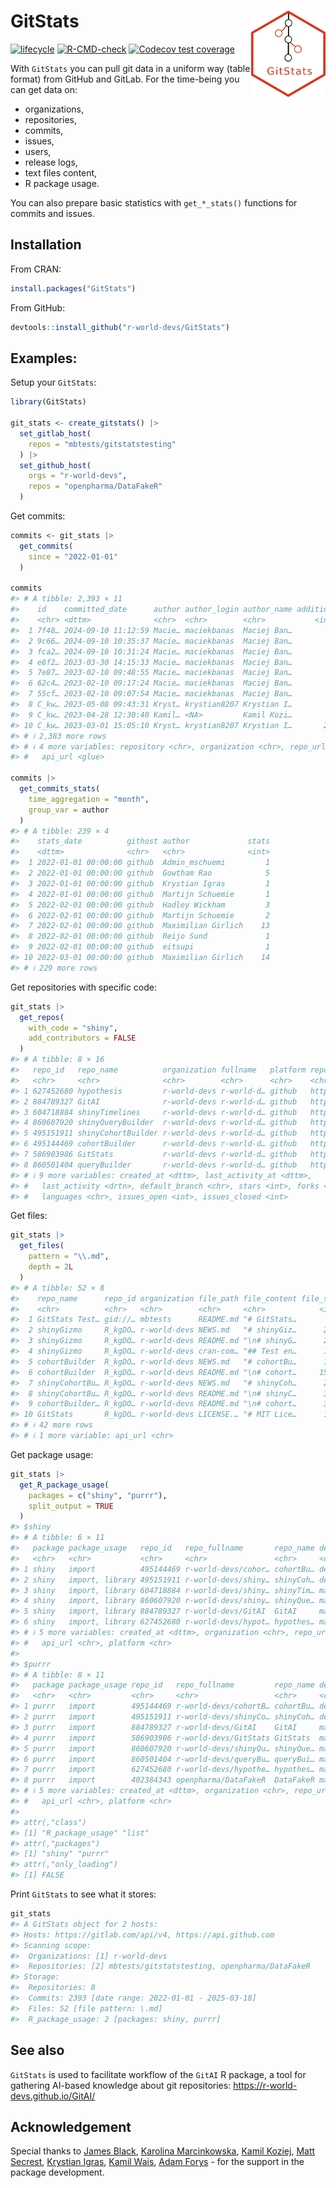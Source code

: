 
<!-- README.md is generated from README.Rmd. Please edit that file -->

# GitStats <img src="man/figures/GitStats_logo.png" align="right" height="138" style="float:right; height:138px;"/>

<!-- badges: start -->

[![lifecycle](https://img.shields.io/badge/lifecycle-experimental-orange.svg)](https://lifecycle.r-lib.org/articles/stages.html#experimental)
[![R-CMD-check](https://github.com/r-world-devs/GitStats/workflows/R-CMD-check/badge.svg)](https://github.com/r-world-devs/GitStats/actions)
[![Codecov test
coverage](https://codecov.io/gh/r-world-devs/GitStats/branch/devel/graph/badge.svg)](https://app.codecov.io/gh/r-world-devs/GitStats?branch=devel)
<!-- badges: end -->

With `GitStats` you can pull git data in a uniform way (table format)
from GitHub and GitLab. For the time-being you can get data on:

- organizations,
- repositories,
- commits,
- issues,
- users,
- release logs,
- text files content,
- R package usage.

You can also prepare basic statistics with `get_*_stats()` functions for
commits and issues.

## Installation

From CRAN:

``` r
install.packages("GitStats")
```

From GitHub:

``` r
devtools::install_github("r-world-devs/GitStats")
```

## Examples:

Setup your `GitStats`:

``` r
library(GitStats)

git_stats <- create_gitstats() |>
  set_gitlab_host(
    repos = "mbtests/gitstatstesting"
  ) |>
  set_github_host(
    orgs = "r-world-devs",
    repos = "openpharma/DataFakeR"
  ) 
```

Get commits:

``` r
commits <- git_stats |>
  get_commits(
    since = "2022-01-01"
  )

commits
#> # A tibble: 2,393 × 11
#>    id    committed_date      author author_login author_name additions deletions
#>    <chr> <dttm>              <chr>  <chr>        <chr>           <int>     <int>
#>  1 7f48… 2024-09-10 11:12:59 Macie… maciekbanas  Maciej Ban…         0         0
#>  2 9c66… 2024-09-10 10:35:37 Macie… maciekbanas  Maciej Ban…         0         0
#>  3 fca2… 2024-09-10 10:31:24 Macie… maciekbanas  Maciej Ban…         0         0
#>  4 e8f2… 2023-03-30 14:15:33 Macie… maciekbanas  Maciej Ban…         1         0
#>  5 7e87… 2023-02-10 09:48:55 Macie… maciekbanas  Maciej Ban…         1         1
#>  6 62c4… 2023-02-10 09:17:24 Macie… maciekbanas  Maciej Ban…         2        87
#>  7 55cf… 2023-02-10 09:07:54 Macie… maciekbanas  Maciej Ban…        92         0
#>  8 C_kw… 2023-05-08 09:43:31 Kryst… krystian8207 Krystian I…        18         0
#>  9 C_kw… 2023-04-28 12:30:40 Kamil… <NA>         Kamil Kozi…        18         0
#> 10 C_kw… 2023-03-01 15:05:10 Kryst… krystian8207 Krystian I…       296       153
#> # ℹ 2,383 more rows
#> # ℹ 4 more variables: repository <chr>, organization <chr>, repo_url <chr>,
#> #   api_url <glue>

commits |>
  get_commits_stats(
    time_aggregation = "month",
    group_var = author
  )
#> # A tibble: 239 × 4
#>    stats_date          githost author             stats
#>    <dttm>              <chr>   <chr>              <int>
#>  1 2022-01-01 00:00:00 github  Admin_mschuemi         1
#>  2 2022-01-01 00:00:00 github  Gowtham Rao            5
#>  3 2022-01-01 00:00:00 github  Krystian Igras         1
#>  4 2022-01-01 00:00:00 github  Martijn Schuemie       1
#>  5 2022-02-01 00:00:00 github  Hadley Wickham         3
#>  6 2022-02-01 00:00:00 github  Martijn Schuemie       2
#>  7 2022-02-01 00:00:00 github  Maximilian Girlich    13
#>  8 2022-02-01 00:00:00 github  Reijo Sund             1
#>  9 2022-02-01 00:00:00 github  eitsupi                1
#> 10 2022-03-01 00:00:00 github  Maximilian Girlich    14
#> # ℹ 229 more rows
```

Get repositories with specific code:

``` r
git_stats |>
  get_repos(
    with_code = "shiny",
    add_contributors = FALSE
  )
#> # A tibble: 8 × 16
#>   repo_id   repo_name          organization fullname   platform repo_url api_url
#>   <chr>     <chr>              <chr>        <chr>      <chr>    <chr>    <chr>  
#> 1 627452680 hypothesis         r-world-devs r-world-d… github   https:/… https:…
#> 2 884789327 GitAI              r-world-devs r-world-d… github   https:/… https:…
#> 3 604718884 shinyTimelines     r-world-devs r-world-d… github   https:/… https:…
#> 4 860607920 shinyQueryBuilder  r-world-devs r-world-d… github   https:/… https:…
#> 5 495151911 shinyCohortBuilder r-world-devs r-world-d… github   https:/… https:…
#> 6 495144469 cohortBuilder      r-world-devs r-world-d… github   https:/… https:…
#> 7 586903986 GitStats           r-world-devs r-world-d… github   https:/… https:…
#> 8 860501404 queryBuilder       r-world-devs r-world-d… github   https:/… https:…
#> # ℹ 9 more variables: created_at <dttm>, last_activity_at <dttm>,
#> #   last_activity <drtn>, default_branch <chr>, stars <int>, forks <int>,
#> #   languages <chr>, issues_open <int>, issues_closed <int>
```

Get files:

``` r
git_stats |>
  get_files(
    pattern = "\\.md",
    depth = 2L
  )
#> # A tibble: 52 × 8
#>    repo_name      repo_id organization file_path file_content file_size repo_url
#>    <chr>          <chr>   <chr>        <chr>     <chr>            <int> <chr>   
#>  1 GitStats Test… gid://… mbtests      README.md "# GitStats…       122 https:/…
#>  2 shinyGizmo     R_kgDO… r-world-devs NEWS.md   "# shinyGiz…      2186 https:/…
#>  3 shinyGizmo     R_kgDO… r-world-devs README.md "\n# shinyG…      2337 https:/…
#>  4 shinyGizmo     R_kgDO… r-world-devs cran-com… "## Test en…      1700 https:/…
#>  5 cohortBuilder  R_kgDO… r-world-devs NEWS.md   "# cohortBu…      1072 https:/…
#>  6 cohortBuilder  R_kgDO… r-world-devs README.md "\n# cohort…     15830 https:/…
#>  7 shinyCohortBu… R_kgDO… r-world-devs NEWS.md   "# shinyCoh…      2018 https:/…
#>  8 shinyCohortBu… R_kgDO… r-world-devs README.md "\n# shinyC…      3355 https:/…
#>  9 cohortBuilder… R_kgDO… r-world-devs README.md "\n# cohort…      3472 https:/…
#> 10 GitStats       R_kgDO… r-world-devs LICENSE.… "# MIT Lice…      1075 https:/…
#> # ℹ 42 more rows
#> # ℹ 1 more variable: api_url <chr>
```

Get package usage:

``` r
git_stats |>
  get_R_package_usage(
    packages = c("shiny", "purrr"),
    split_output = TRUE
  )
#> $shiny
#> # A tibble: 6 × 11
#>   package package_usage   repo_id   repo_fullname       repo_name default_branch
#>   <chr>   <chr>           <chr>     <chr>               <chr>     <chr>         
#> 1 shiny   import          495144469 r-world-devs/cohor… cohortBu… dev           
#> 2 shiny   import, library 495151911 r-world-devs/shiny… shinyCoh… dev           
#> 3 shiny   import, library 604718884 r-world-devs/shiny… shinyTim… master        
#> 4 shiny   import, library 860607920 r-world-devs/shiny… shinyQue… master        
#> 5 shiny   import, library 884789327 r-world-devs/GitAI  GitAI     main          
#> 6 shiny   import, library 627452680 r-world-devs/hypot… hypothes… master        
#> # ℹ 5 more variables: created_at <dttm>, organization <chr>, repo_url <chr>,
#> #   api_url <chr>, platform <chr>
#> 
#> $purrr
#> # A tibble: 8 × 11
#>   package package_usage repo_id   repo_fullname         repo_name default_branch
#>   <chr>   <chr>         <chr>     <chr>                 <chr>     <chr>         
#> 1 purrr   import        495144469 r-world-devs/cohortB… cohortBu… dev           
#> 2 purrr   import        495151911 r-world-devs/shinyCo… shinyCoh… dev           
#> 3 purrr   import        884789327 r-world-devs/GitAI    GitAI     main          
#> 4 purrr   import        586903986 r-world-devs/GitStats GitStats  master        
#> 5 purrr   import        860607920 r-world-devs/shinyQu… shinyQue… master        
#> 6 purrr   import        860501404 r-world-devs/queryBu… queryBui… master        
#> 7 purrr   import        627452680 r-world-devs/hypothe… hypothes… master        
#> 8 purrr   import        402384343 openpharma/DataFakeR  DataFakeR master        
#> # ℹ 5 more variables: created_at <dttm>, organization <chr>, repo_url <chr>,
#> #   api_url <chr>, platform <chr>
#> 
#> attr(,"class")
#> [1] "R_package_usage" "list"           
#> attr(,"packages")
#> [1] "shiny" "purrr"
#> attr(,"only_loading")
#> [1] FALSE
```

Print `GitStats` to see what it stores:

``` r
git_stats
#> A GitStats object for 2 hosts: 
#> Hosts: https://gitlab.com/api/v4, https://api.github.com
#> Scanning scope: 
#>  Organizations: [1] r-world-devs
#>  Repositories: [2] mbtests/gitstatstesting, openpharma/DataFakeR
#> Storage: 
#>  Repositories: 8 
#>  Commits: 2393 [date range: 2022-01-01 - 2025-03-18]
#>  Files: 52 [file pattern: \.md]
#>  R_package_usage: 2 [packages: shiny, purrr]
```

## See also

`GitStats` is used to facilitate workflow of the `GitAI` R package, a
tool for gathering AI-based knowledge about git repositories:
<https://r-world-devs.github.io/GitAI/>

## Acknowledgement

Special thanks to [James Black](https://github.com/epijim), [Karolina
Marcinkowska](https://github.com/marcinkowskak), [Kamil
Koziej](https://github.com/Cotau), [Matt
Secrest](https://github.com/mattsecrest), [Krystian
Igras](https://github.com/krystian8207), [Kamil
Wais](https://github.com/kalimu), [Adam
Forys](https://github.com/galachad) - for the support in the package
development.
